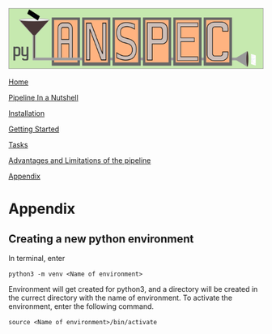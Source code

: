 ![img](pyTANSPEC_logo.png)

[Home](Pipeline_Documentation.md)

[Pipeline In a Nutshell](Pipeline_in_a_nutshell.md)

[Installation](Installation.md)

[Getting Started](Getting_started.md)

[Tasks](Tasks.md)

[Advantages and Limitations of the pipeline](adv_disadv.md)

[Appendix](Appendix.md)


# Appendix


## Creating a new python environment

In terminal, enter

    python3 -m venv <Name of environment>

Environment will get created for python3, and a directory will be created in the currect directory with the name of environment.
To activate the environment, enter the following command.

    source <Name of environment>/bin/activate

